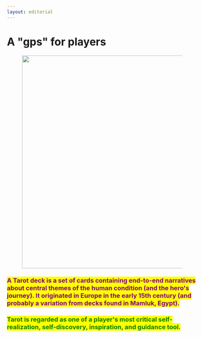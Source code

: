 ```yaml
---
layout: editorial
---
```


# A "gps" for players

<figure><img src="../../../../../.gitbook/assets/pexels-btgl-♡-18780104.jpg" alt="" width="563"><figcaption></figcaption></figure>

### <mark style="color:purple;">A Tarot deck is a set of cards containing end-to-end narratives about central themes of the human condition (and the hero's journey). It originated in Europe in the early 15th century (and probably a variation from decks found in Mamluk, Egypt).</mark>

### <mark style="color:green;">Tarot is regarded as one of a player's most critical self-realization, self-discovery, inspiration, and guidance tool.</mark>
